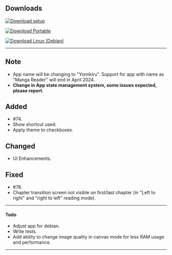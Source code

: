 ## Downloads

[![Download setup](https://img.shields.io/badge/Windows%20Setup%20(exe)-$$EXE_NAME_1$$-brightgreen?logo=windows&logoColor=blue)](https://github.com/mienaiyami/yomikiru/releases/download/v$$TAG$$/$$EXE_NAME$$)

[![Download Portable](https://img.shields.io/badge/Windows%20Portable%20(zip)-$$ZIP_NAME_1$$-brightgreen?logo=windows&logoColor=blue)](https://github.com/mienaiyami/yomikiru/releases/download/v$$TAG$$/$$ZIP_NAME$$)

[![Download Linux (Debian)](https://img.shields.io/badge/Linux%20(Debian)-$$DEB_NAME_1$$-brightgreen?logo=debian&logoColor=red)](https://github.com/mienaiyami/yomikiru/releases/download/v$$TAG$$/$$DEB_NAME$$)

---
## Note

- App name will be changing to "Yomikiru". Support for app with name as "Manga Reader" will end in April 2024.
- **Change in App state management system, some issues expected, please report.**

## Added

- #74.
- Show shortcut used.
- Apply theme to checkboxes.

## Changed

- UI Enhancements.

## Fixed

- #76.
- Chapter transition screen not visible on first/last chapter (in "Left to right" and "right to left" reading mode).

---

#### Todo

- Adjust app for debian.
- Write tests.
- Add ability to change image quality in canvas mode for less RAM usage and performance.

---
